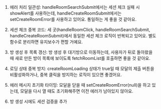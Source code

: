 

1. 에러 처리 일관성: handleRoomSearchSubmit에서는 세션 체크 실패 시 showAlert를 사용하는데, handleCreateRoomSubmit에서는 setCreateRoomError를 사용하고 있어요. 통일하는 게 좋을 것 같아요.

2. 세션 체크 중복 코드: 세 곳(handleRoomClick, handleRoomSearchSubmit, handleCreateRoomSubmit)에서 동일한 세션 체크 로직이 반복되고 있어요. 별도 함수로 분리하면 유지보수가 편할 거예요.

3. 방 생성 후 목록 갱신: 방 생성 후 대기방으로 이동하는데, 사용자가 뒤로 돌아왔을 때 새로 만든 방이 목록에 보이도록 fetchRoomList를 호출하면 좋을 것 같아요.

4. 로딩 상태 중복 방지: createRoomLoading 상태가 true일 때 모달의 제출 버튼을 비활성화하거나, 중복 클릭을 방지하는 로직이 있으면 좋겠어요.

5. 에러 메시지 초기화 타이밍: 모달을 닫을 때 setCreateRoomError(null)을 하고 있는데, 모달을 다시 열 때도 초기화해주면 이전 에러가 남아있지 않아요.

6. 방 생성 시에도 세션 검증을 추가